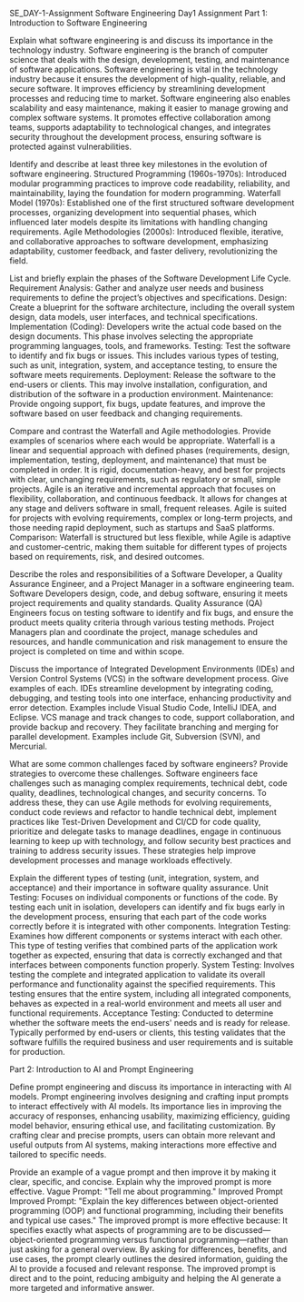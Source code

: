 SE_DAY-1-Assignment
Software Engineering Day1 Assignment
Part 1: Introduction to Software Engineering


Explain what software engineering is and discuss its importance in the technology industry.
Software engineering is the branch of computer science that deals with the design, development, testing, and maintenance of software applications.
Software engineering is vital in the technology industry because it ensures the development of high-quality, reliable, and secure software. It improves efficiency by streamlining development processes and reducing time to market. Software engineering also enables scalability and easy maintenance, making it easier to manage growing and complex software systems. It promotes effective collaboration among teams, supports adaptability to technological changes, and integrates security throughout the development process, ensuring software is protected against vulnerabilities.


Identify and describe at least three key milestones in the evolution of software engineering.
Structured Programming (1960s-1970s): Introduced modular programming practices to improve code readability, reliability, and maintainability, laying the foundation for modern programming.
Waterfall Model (1970s): Established one of the first structured software development processes, organizing development into sequential phases, which influenced later models despite its limitations with handling changing requirements.
Agile Methodologies (2000s): Introduced flexible, iterative, and collaborative approaches to software development, emphasizing adaptability, customer feedback, and faster delivery, revolutionizing the field.


List and briefly explain the phases of the Software Development Life Cycle.
Requirement Analysis: Gather and analyze user needs and business requirements to define the project’s objectives and specifications.
Design: Create a blueprint for the software architecture, including the overall system design, data models, user interfaces, and technical specifications.
Implementation (Coding): Developers write the actual code based on the design documents. This phase involves selecting the appropriate programming languages, tools, and frameworks.
Testing: Test the software to identify and fix bugs or issues. This includes various types of testing, such as unit, integration, system, and acceptance testing, to ensure the software meets requirements.
Deployment: Release the software to the end-users or clients. This may involve installation, configuration, and distribution of the software in a production environment.
Maintenance: Provide ongoing support, fix bugs, update features, and improve the software based on user feedback and changing requirements.

Compare and contrast the Waterfall and Agile methodologies. Provide examples of scenarios where each would be appropriate.
Waterfall is a linear and sequential approach with defined phases (requirements, design, implementation, testing, deployment, and maintenance) that must be completed in order. It is rigid, documentation-heavy, and best for projects with clear, unchanging requirements, such as regulatory or small, simple projects.
Agile is an iterative and incremental approach that focuses on flexibility, collaboration, and continuous feedback. It allows for changes at any stage and delivers software in small, frequent releases. Agile is suited for projects with evolving requirements, complex or long-term projects, and those needing rapid deployment, such as startups and SaaS platforms.
Comparison: Waterfall is structured but less flexible, while Agile is adaptive and customer-centric, making them suitable for different types of projects based on requirements, risk, and desired outcomes.


Describe the roles and responsibilities of a Software Developer, a Quality Assurance Engineer, and a Project Manager in a software engineering team.
Software Developers design, code, and debug software, ensuring it meets project requirements and quality standards. Quality Assurance (QA) Engineers focus on testing software to identify and fix bugs, and ensure the product meets quality criteria through various testing methods. Project Managers plan and coordinate the project, manage schedules and resources, and handle communication and risk management to ensure the project is completed on time and within scope.


Discuss the importance of Integrated Development Environments (IDEs) and Version Control Systems (VCS) in the software development process. Give examples of each.
IDEs streamline development by integrating coding, debugging, and testing tools into one interface, enhancing productivity and error detection. Examples include Visual Studio Code, IntelliJ IDEA, and Eclipse.
VCS manage and track changes to code, support collaboration, and provide backup and recovery. They facilitate branching and merging for parallel development. Examples include Git, Subversion (SVN), and Mercurial.


What are some common challenges faced by software engineers? Provide strategies to overcome these challenges.
Software engineers face challenges such as managing complex requirements, technical debt, code quality, deadlines, technological changes, and security concerns. To address these, they can use Agile methods for evolving requirements, conduct code reviews and refactor to handle technical debt, implement practices like Test-Driven Development and CI/CD for code quality, prioritize and delegate tasks to manage deadlines, engage in continuous learning to keep up with technology, and follow security best practices and training to address security issues. These strategies help improve development processes and manage workloads effectively.


Explain the different types of testing (unit, integration, system, and acceptance) and their importance in software quality assurance.
Unit Testing: Focuses on individual components or functions of the code. By testing each unit in isolation, developers can identify and fix bugs early in the development process, ensuring that each part of the code works correctly before it is integrated with other components.
Integration Testing: Examines how different components or systems interact with each other. This type of testing verifies that combined parts of the application work together as expected, ensuring that data is correctly exchanged and that interfaces between components function properly.
System Testing: Involves testing the complete and integrated application to validate its overall performance and functionality against the specified requirements. This testing ensures that the entire system, including all integrated components, behaves as expected in a real-world environment and meets all user and functional requirements.
Acceptance Testing: Conducted to determine whether the software meets the end-users' needs and is ready for release. Typically performed by end-users or clients, this testing validates that the software fulfills the required business and user requirements and is suitable for production.



Part 2: Introduction to AI and Prompt Engineering


Define prompt engineering and discuss its importance in interacting with AI models.
Prompt engineering involves designing and crafting input prompts to interact effectively with AI models. Its importance lies in improving the accuracy of responses, enhancing usability, maximizing efficiency, guiding model behavior, ensuring ethical use, and facilitating customization. By crafting clear and precise prompts, users can obtain more relevant and useful outputs from AI systems, making interactions more effective and tailored to specific needs.


Provide an example of a vague prompt and then improve it by making it clear, specific, and concise. Explain why the improved prompt is more effective.
Vague Prompt: "Tell me about programming."
Improved Prompt
Improved Prompt: "Explain the key differences between object-oriented programming (OOP) and functional programming, including their benefits and typical use cases."
The improved prompt is more effective because:
It specifies exactly what aspects of programming are to be discussed—object-oriented programming versus functional programming—rather than just asking for a general overview.
By asking for differences, benefits, and use cases, the prompt clearly outlines the desired information, guiding the AI to provide a focused and relevant response.
The improved prompt is direct and to the point, reducing ambiguity and helping the AI generate a more targeted and informative answer.
